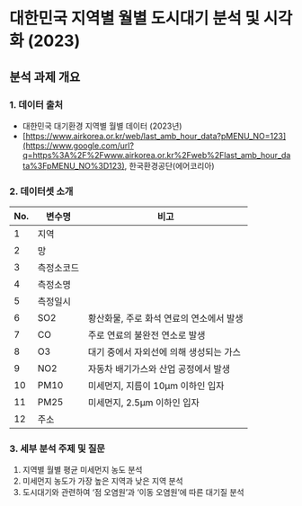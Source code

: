 # 대한민국 지역별 월별 도시대기 분석 및 시각화 (2023)

## 분석 과제 개요

### 1. 데이터 출처

- 대한민국 대기환경 지역별 월별 데이터 (2023년)
- [https://www.airkorea.or.kr/web/last_amb_hour_data?pMENU_NO=123](https://www.google.com/url?q=https%3A%2F%2Fwww.airkorea.or.kr%2Fweb%2Flast_amb_hour_data%3FpMENU_NO%3D123), 한국환경공단(에어코리아)

### 2. 데이터셋 소개

| No. | 변수명 | 비고 |
| --- | --- | --- |
| 1 | 지역 |  |
| 2 | 망 |  |
| 3 | 측정소코드 |  |
| 4 | 측정소명 |  |
| 5 | 측정일시 |  |
| 6 | SO2 | 황산화물, 주로 화석 연료의 연소에서 발생 |
| 7 | CO | 주로 연료의 불완전 연소로 발생 |
| 8 | O3 | 대기 중에서 자외선에 의해 생성되는 가스 |
| 9 | NO2 | 자동차 배기가스와 산업 공정에서 발생 |
| 10 | PM10 | 미세먼지, 지름이 10μm 이하인 입자 |
| 11 | PM25 | 미세먼지, 2.5μm 이하인 입자 |
| 12 | 주소 |  |

### 3. 세부 분석 주제 및 질문

1. 지역별 월별 평균 미세먼지 농도 분석
2. 미세먼지 농도가 가장 높은 지역과 낮은 지역 분석
3. 도시대기와 관련하여 ‘점 오염원’과 ‘이동 오염원’에 따른 대기질 분석
